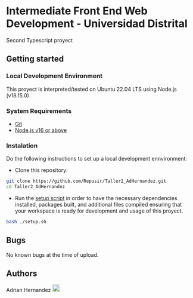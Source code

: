 # Intermediate Front End Web Development - Universidad Distrital
Second Typescript proyect

## Getting started

### Local Development Environment
This proyect is interpreted/tested on Ubuntu 22.04 LTS using Node.js (v18.15.0)

### System Requirements
- [Git](https://git-scm.com/book/en/v2/Getting-Started-Installing-Git/)
- [Node.js v16 or above](https://nodejs.org/en/download/)

### Instalation
Do the following instructions to set up a local development ennvironment:

* Clone this repository:
```sh
git clone https://github.com/Repusir/Taller2_AdHernandez.git
cd Taller2_AdHernandez
```

* Run the [setup script](https://github.com/Repusir/Taller2_AdHernandez/blob/master/setup.sh) in order to have the necessary dependencies installed, packages built, and additional files compiled ensuring that your workspace is ready for development and usage of this proyect.

```sh
bash ./setup.sh
```

## Bugs
No known bugs at the time of upload.

## Authors
Adrian Hernandez
<a href="https://github.com/Repusir"><img src="https://skillicons.dev/icons?i=github" padding=12 height="20" width="20"></a>